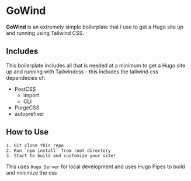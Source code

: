 # GoWind

**GoWind** is an extremely simple boilerplate that I use to get a Hugo site up and running using Tailwind CSS.

## Includes

This boilerplate includes all that is needed at a minimum to get a Hugo site up and running with Tailwindcss - this includes the tailwind css dependecies of:
- PostCSS
  - import
  - CLI
- PurgeCSS
- autoprefixer

## How to Use

```
1. Git clone this repo
2. Run `npm install` from root directory
3. Start to build and customize your site!
```

This uses `Hugo Server` for local development and uses Hugo Pipes to build and minimize the css
